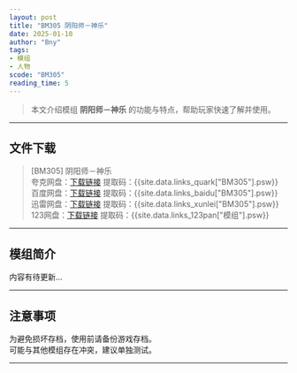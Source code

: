 ```yaml
---
layout: post
title: "BM305 阴阳师－神乐"
date: 2025-01-10
author: "Bny"
tags: 
- 模组
- 人物
scode: "BM305"
reading_time: 5
---
```


> 本文介绍模组 **阴阳师－神乐** 的功能与特点，帮助玩家快速了解并使用。

---

## 文件下载

> [BM305] 阴阳师－神乐  
夸克网盘：[下载链接]({{site.data.links_quark["BM305"].url}}) 提取码：{{site.data.links_quark["BM305"].psw}}  
百度网盘：[下载链接]({{site.data.links_baidu["BM305"].url}}) 提取码：{{site.data.links_baidu["BM305"].psw}}  
迅雷网盘：[下载链接]({{site.data.links_xunlei["BM305"].url}}) 提取码：{{site.data.links_xunlei["BM305"].psw}}  
123网盘：[下载链接]({{site.data.links_123pan["模组"].url}}) 提取码：{{site.data.links_123pan["模组"].psw}}  

---

## 模组简介

>  
内容有待更新...  

---

## 注意事项

>  
为避免损坏存档，使用前请备份游戏存档。  
可能与其他模组存在冲突，建议单独测试。  

---

